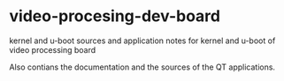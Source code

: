 # video-procesing-dev-board
kernel and u-boot sources and application notes for kernel and u-boot of video processing board 

Also contians the documentation and the sources of the QT applications.

